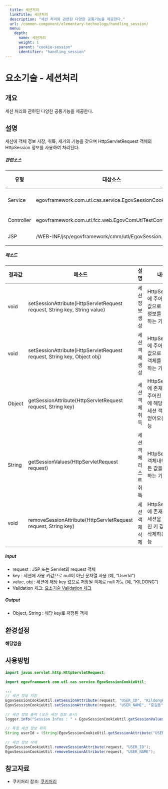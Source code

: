 ```yaml
---
  title: 세션처리
  linkTitle: 세션처리
  description: "세션 처리와 관련된 다양한 공통기능을 제공한다."
  url: /common-component/elementary-technology/handling_session/
  menu:
    depth:
      name: 세션처리
      weight: 1
      parent: "cookie-session"
      identifier: "handling_session"
---
```




# 요소기술 - 세션처리

## 개요

 세션 처리와 관련된 다양한 공통기능을 제공한다.

## 설명

 세션에 객체 정보 저장, 취득, 제거의 기능을 갖으며 HttpServletRequest 객체의 HttpSession 정보를 사용하여 처리된다.

##### 관련소스

| 유형 | 대상소스 | 설명 | 비고 |
| --- | --- | --- | --- |
| Service | egovframework.com.utl.cas.service.EgovSessionCookieUtil.java | 세션 처리 관련 유틸리티 |  |
| Controller | egovframework.com.utl.fcc.web.EgovComUtlTestController.java | 테스트용 controller |  |
| JSP | /WEB-INF/jsp/egovframework/cmm/utl/EgovSession.jsp | 테스트 페이지 |  |

##### 메소드

| 결과값 | 메소드 | 설명 | 내용 |
| --- | --- | --- | --- |
| void | setSessionAttribute(HttpServletRequest request, String key, String value) | 세션 정보 생성 | HttpSession에 주어진 키 값으로 세션 정보를 생성하는 기능 |
| void | setSessionAttribute(HttpServletRequest request, String key, Object obj) | 세션 객체 생성 | HttpSession에 주어진 키 값으로 세션 객체를 생성하는 기능 |
| Object | getSessionAttribute(HttpServletRequest request, String key) | 세션 객체 취득 | HttpSession에 존재하는 주어진 키 값에 해당하는 세션 객체를 얻어오는 기능 |
| String | getSessionValues(HttpServletRequest request) | 세션 객체 리스트 취득 | HttpSession 객체내의 모든 값을 호출하는 기능 |
| void | removeSessionAttribute(HttpServletRequest request, String key) | 세션 객체 삭제 | HttpSession에 존재하는 세션을 주어진 키 값으로 삭제하는 기능 |

##### Input

- request : JSP 또는 Servlet의 request 객체
- key : 세션에 사용 키값으로 null이 아닌 문자열 사용 (예, “UserId”)
- value, obj : 세션에 해당 key 값으로 저장될 객체로 null 가능 (예, “KILDONG”)
- Validation 체크: [요소기술 Validation 체크](https://www.egovframe.go.kr/wiki/doku.php?id=egovframework:%EC%9A%94%EC%86%8C%EA%B8%B0%EC%88%A0_validation_%EC%B2%B4%ED%81%AC)

##### Output

- Object, String : 해당 key로 저정된 객체

## 환경설정

 **해당없음**

## 사용방법

```java
import javax.servlet.http.HttpServletRequest;
 
import egovframework.com.utl.cas.service.EgovSessionCookieUtil;
 
...
// 세션 정보 저장
EgovSessionCookieUtil.setSessionAttribute(request, "USER_ID", "KildongHong");
EgovSessionCookieUtil.setSessionAttribute(request, "USER_NAME", "홍길동");
 
// 세션 정보 출력 (모든 세션 정보 표시)
logger.info("Session Infos : " + EgovSessionCookieUtil.getSessionValuesString(request));
 
// 특정 세션 정보 취득
String userId = (String)EgovSessionCookieUtil.getSessionAttribute("USER_ID");
 
// 세션 정보 삭제
EgovSessionCookieUtil.removeSessionAttribute(request, "USER_ID");
EgovSessionCookieUtil.removeSessionAttribute(request, "USER_NAME");
```

## 참고자료
- 쿠키처리 참조: [쿠키처리](https://egovframework.github.io/egovframe-docs/common-component/elementary-technology/handling_cookie/)